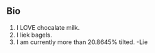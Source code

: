 ## Bio

1. I LOVE chocalate milk.
1. I liek bagels.
1. I am currently more than 20.8645% tilted. -Lie
